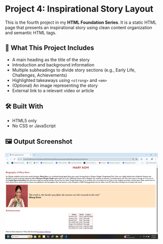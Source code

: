 # Project 4: Inspirational Story Layout

This is the fourth project in my **HTML Foundation Series**. It is a static HTML page that presents an inspirational story using clean content organization and semantic HTML tags.

## 📖 What This Project Includes

- A main heading as the title of the story  
- Introduction and background information  
- Multiple subheadings to divide story sections (e.g., Early Life, Challenges, Achievements)  
- Highlighted takeaways using `<strong>` and `<em>`  
- (Optional) An image representing the story  
- External link to a relevant video or article

## 🛠️ Built With

- HTML5 only  
- No CSS or JavaScript


## 🖼️ Output Screenshot


![Output Screenshot](Inspirational%20Story%20Layout/output.png)




